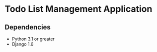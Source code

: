 Todo List Management Application
================================

Dependencies
------------

* Python 3.1 or greater
* Django 1.6


